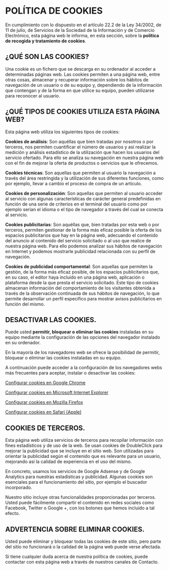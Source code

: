 # POLÍTICA DE COOKIES

En cumplimiento con lo dispuesto en el artículo 22.2 de la Ley 34/2002, de 11 de julio, de Servicios de la Sociedad de la Información y de Comercio Electrónico, esta página web le informa, en esta sección, sobre la **política de recogida y tratamiento de cookies**.

## ¿QUÉ SON LAS COOKIES?

Una cookie es un fichero que se descarga en su ordenador al acceder a determinadas páginas web. Las cookies permiten a una página web, entre otras cosas, almacenar y recuperar información sobre los hábitos de navegación de un usuario o de su equipo y, dependiendo de la información que contengan y de la forma en que utilice su equipo, pueden utilizarse para reconocer al usuario.

## ¿QUÉ TIPOS DE COOKIES UTILIZA ESTA PÁGINA WEB?

Esta página web utiliza los siguientes tipos de cookies:

**Cookies de análisis**: Son aquéllas que bien tratadas por nosotros o por terceros, nos permiten cuantificar el número de usuarios y así realizar la medición y análisis estadístico de la utilización que hacen los usuarios del servicio ofertado. Para ello se analiza su navegación en nuestra página web con el fin de mejorar la oferta de productos o servicios que le ofrecemos.

**Cookies técnicas**: Son aquellas que permiten al usuario la navegación a través del área restringida y la utilización de sus diferentes funciones, como por ejemplo, llevar a cambio el proceso de compra de un artículo.

**Cookies de personalización**: Son aquellas que permiten al usuario acceder al servicio con algunas características de carácter general predefinidas en función de una serie de criterios en el terminal del usuario como por ejemplo serian el idioma o el tipo de navegador a través del cual se conecta al servicio.

**Cookies publicitarias**: Son aquéllas que, bien tratadas por esta web o por terceros, permiten gestionar de la forma más eficaz posible la oferta de los espacios publicitarios que hay en la página web, adecuando el contenido del anuncio al contenido del servicio solicitado o al uso que realice de nuestra página web. Para ello podemos analizar sus hábitos de navegación en Internet y podemos mostrarle publicidad relacionada con su perfil de navegación.

**Cookies de publicidad comportamental**: Son aquellas que permiten la gestión, de la forma más eficaz posible, de los espacios publicitarios que, en su caso, el editor haya incluido en una página web, aplicación o plataforma desde la que presta el servicio solicitado. Este tipo de cookies almacenan información del comportamiento de los visitantes obtenida a través de la observación continuada de sus hábitos de navegación, lo que permite desarrollar un perfil específico para mostrar avisos publicitarios en función del mismo.

## DESACTIVAR LAS COOKIES.

Puede usted **permitir, bloquear o eliminar las cookies** instaladas en su equipo mediante la configuración de las opciones del navegador instalado en su ordenador.

En la mayoría de los navegadores web se ofrece la posibilidad de permitir, bloquear o eliminar las cookies instaladas en su equipo.

A continuación puede acceder a la configuración de los navegadores webs más frecuentes para aceptar, instalar o desactivar las cookies:

[Configurar cookies en Google Chrome](https://support.google.com/chrome/answer/95647?hl=es)

[Configurar cookies en Microsoft Internet Explorer](http://windows.microsoft.com/es-es/windows7/how-to-manage-cookies-in-internet-explorer-9)

[Configurar cookies en Mozilla Firefox](https://support.mozilla.org/es/kb/habilitar-y-deshabilitar-cookies-sitios-web-rastrear-preferencias?redirectlocale=es&redirectslug=habilitar-y-deshabilitar-cookies-que-los-sitios-we)

[Configurar cookies en Safari (Apple)](https://support.apple.com/es-es/HT201265)

## COOKIES DE TERCEROS.

Esta página web utiliza servicios de terceros para recopilar información con fines estadísticos y de uso de la web. Se usan cookies de DoubleClick para mejorar la publicidad que se incluye en el sitio web. Son utilizadas para orientar la publicidad según el contenido que es relevante para un usuario, mejorando así la calidad de experiencia en el uso del mismo.

En concreto, usamos los servicios de Google Adsense y de Google Analytics para nuestras estadísticas y publicidad. Algunas cookies son esenciales para el funcionamiento del sitio, por ejemplo el buscador incorporado.

Nuestro sitio incluye otras funcionalidades proporcionadas por terceros. Usted puede fácilmente compartir el contenido en redes sociales como Facebook, Twitter o Google +, con los botones que hemos incluido a tal efecto.

## ADVERTENCIA SOBRE ELIMINAR COOKIES.

Usted puede eliminar y bloquear todas las cookies de este sitio, pero parte del sitio no funcionará o la calidad de la página web puede verse afectada.

Si tiene cualquier duda acerca de nuestra política de cookies, puede contactar con esta página web a través de nuestros canales de Contacto.
